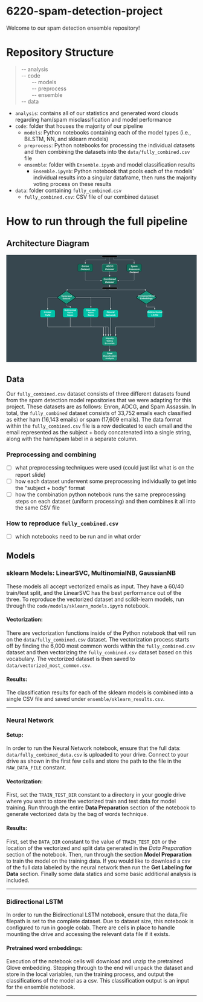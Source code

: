 # 6220-spam-detection-project
Welcome to our spam detection ensemble repository! 

# Repository Structure

> -- analysis<br>
> -- code<br>
>&nbsp;&nbsp;&nbsp;&nbsp;&nbsp;&nbsp; -- models<br>
>&nbsp;&nbsp;&nbsp;&nbsp;&nbsp;&nbsp; -- preprocess<br>
>&nbsp;&nbsp;&nbsp;&nbsp;&nbsp;&nbsp; -- ensemble<br>
> -- data<br>

- `analysis`: contains all of our statistics and generated word clouds regarding ham/spam misclassification and model performance
- `code`: folder that houses the majority of our pipeline
  - `models`: Python notebooks containing each of the model types (i.e., BiLSTM, NN, and sklearn models)
  - `preprocess`: Python notebooks for processing the individual datasets and then combining the datasets into the `data/fully_combined.csv` file
  - `ensemble`: folder with `Ensemble.ipynb` and model classification results
    - `Ensemble.ipynb`: Python notebook that pools each of the models' individual results into a singular dataframe, then runs the majority voting process on these results
- `data`: folder containing `fully_combined.csv`
  - `fully_combined.csv`: CSV file of our combined dataset

# How to run through the full pipeline

  ## Architecture Diagram
  ![Architecture Diagram](architecture.png)

  ## Data
  Our `fully_combined.csv` dataset consists of three different datasets found from the spam detection model repositories that we were adapting for this project. These datasets are as follows: Enron, ADCG, and Spam Assassin. In total, the `fully_combined` dataset consists of 33,752 emails each classified as either ham (16,143 emails) or spam (17,609 emails). The data format within the `fully_combined.csv` file is a row dedicated to each email and the email represented as the subject + body concatenated into a single string, along with the ham/spam label in a separate column. 

  ### Preprocessing and combining
  - [ ] what preprocessing techniques were used (could just list what is on the report slide)
  - [ ] how each dataset underwent some preprocessing individually to get into the "subject + body" format
  - [ ] how the combination python notebook runs the same preprocessing steps on each dataset (uniform processing) and then combines it all into the same CSV file
  
  ### How to reproduce `fully_combined.csv`
  - [ ] which notebooks need to be run and in what order
  
  ## Models

  ### sklearn Models: LinearSVC, MultinomialNB, GaussianNB
  These models all accept vectorized emails as input. They have a 60/40 train/test split, and the LinearSVC has the best performance out of the three. To reproduce the vectorized dataset and scikit-learn models, run through the `code/models/sklearn_models.ipynb` notebook. 
  #### Vectorization:
  There are vectorization functions inside of the Python notebook that will run on the `data/fully_combined.csv` dataset. The vectorization process starts off by finding the 6,000 most common words within the `fully_combined.csv` dataset and then vectorizing the `fully_combined.csv` dataset based on this vocabulary. The vectorized dataset is then saved to `data/vectorized_most_common.csv`. 
  #### Results:
  The classification results for each of the sklearn models is combined into a single CSV file and saved under `ensemble/sklearn_results.csv`.
  
  ---

  ### Neural Network
  #### Setup: 
  In order to run the Neural Network notebook, ensure that the full data: `data/fully_combined_data.csv` is uploaded to your drive. Connect to your drive as shown in the first few cells and store the path to the file in the `RAW_DATA_FILE` constant. 
  
  #### Vectorization:
  First, set the `TRAIN_TEST_DIR` constant to a directory in your google drive where you want to store the vectorized train and test data for model training.
  Run through the entire **Data Preparation** section of the notebook to generate vectorized data by the bag of words technique.
  
  #### Results:
  First, set the `DATA_DIR` constant to the value of `TRAIN_TEST_DIR` or the location of the vectorized and split data generated in the _Data Preparation_ section of the notebook.
  Then, run through the section **Model Preparation** to train the model on the training data. If you would like to download a csv of the full data labeled by the neural network then run the **Get Labeling for Data** section. Finally some data statics and some basic additional analysis is included.
  
  ---

  ### Bidirectional LSTM
  In order to run the Bidirectional LSTM notebook, ensure that the data_file filepath is set to the complete dataset. 
  Due to dataset size, this notebook is configured to run in google colab. There are cells in place to handle mounting the drive and accessing the relevant data file if it exists.

  #### Pretrained word embeddings:
  Execution of the notebook cells will download and unzip the pretrained Glove embedding. 
  Stepping through to the end will unpack the dataset and store in the local variables, run the training process, and output the classifications of the model as a csv. 
  This classification output is an input for the ensemble notebook.
  
  ---
